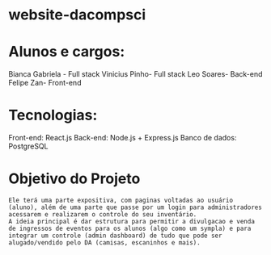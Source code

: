 # website-dacompsci


# Alunos e cargos:
Bianca Gabriela - Full stack
Vinicius Pinho- Full stack
Leo Soares- Back-end
Felipe Zan- Front-end

# Tecnologias:
Front-end: React.js
Back-end: Node.js + Express.js
Banco de dados: PostgreSQL

# Objetivo do Projeto
``` O projeto desenvolvido será um website para o DAcompsci do ICEx, que tem como objetivo centralizar várias das atividades que envolvem o DA em uma plataforma. 
Ele terá uma parte expositiva, com paginas voltadas ao usuário (aluno), além de uma parte que passe por um login para administradores acessarem e realizarem o controle do seu inventário.
A ideia principal é dar estrutura para permitir a divulgacao e venda de ingressos de eventos para os alunos (algo como um sympla) e para integrar um controle (admin dashboard) de tudo que pode ser alugado/vendido pelo DA (camisas, escaninhos e mais).
